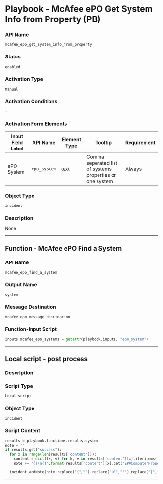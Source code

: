 <!--
    DO NOT MANUALLY EDIT THIS FILE
    THIS FILE IS AUTOMATICALLY GENERATED WITH resilient-sdk codegen
    Generated with resilient-sdk v50.0.151
-->

# Playbook - McAfee ePO Get System Info from Property (PB)

### API Name
`mcafee_epo_get_system_info_from_property`

### Status
`enabled`

### Activation Type
`Manual`

### Activation Conditions
`-`

### Activation Form Elements
| Input Field Label | API Name | Element Type | Tooltip | Requirement |
| ----------------- | -------- | ------------ | ------- | ----------- |
| ePO System | `epo_system` | text | Comma seperated list of systems properties or one system  | Always |

### Object Type
`incident`

### Description
None


---
## Function - McAfee ePO Find a System

### API Name
`mcafee_epo_find_a_system`

### Output Name
`system`

### Message Destination
`mcafee_epo_message_destination`

### Function-Input Script
```python
inputs.mcafee_epo_systems = getattr(playbook.inputs, "epo_system")
```

---

## Local script - post process

### Description


### Script Type
`Local script`

### Object Type
`incident`

### Script Content
```python
results = playbook.functions.results.system
note = ''
if results.get("success"):
  for x in range(len(results['content'])):
    content = dict((k, v) for k, v in results['content'][x].iteritems() if v and "N/A" not in str(v))
    note += "{}\n{}".format(results['content'][x].get('EPOComputerProperties.ComputerName'), str(content))

  incident.addNote(note.replace("{","").replace("u'","'").replace("}","\n\n"))
```

---

